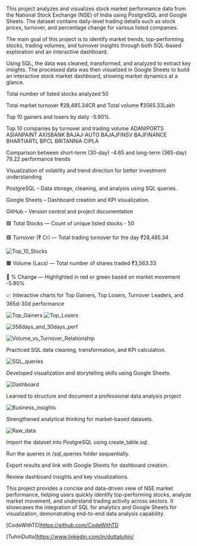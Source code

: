 
<!-- # 📊 National Stock Exchange (NSE) Stock Market Analysis -->
This project analyzes and visualizes stock market performance data from the National Stock Exchange (NSE) of India using PostgreSQL and Google Sheets.
The dataset contains daily-level trading details such as stock prices, turnover, and percentage change for various listed companies.

The main goal of this project is to identify market trends, top-performing stocks, trading volumes, and turnover insights through both SQL-based exploration and an interactive dashboard.

Using SQL, the data was cleaned, transformed, and analyzed to extract key insights. The processed data was then visualized in Google Sheets to build an interactive stock market dashboard, showing market dynamics at a glance.

<!-- # 🧠 Key Insights -->

Total number of listed stocks analyzed 50

Total market turnover ₹28,485.34CR and Total volume ₹3565.33Lakh

Top 10 gainers and losers by daily -5.90%.

Top 10 companies by turnover and trading volume 
ADANIPORTS
ASIANPAINT
AXISBANK
BAJAJ-AUTO
BAJAJFINSV
BAJFINANCE
BHARTIARTL
BPCL
BRITANNIA
CIPLA

Comparison between short-term (30-day) -4.65 and long-term (365-day) 79.22 performance trends

Visualization of volatility and trend direction for better investment understanding

<!-- ## 🧰 Tools & Technologies -->

PostgreSQL – Data storage, cleaning, and analysis using SQL queries.

Google Sheets – Dashboard creation and KPI visualization.

GitHub – Version control and project documentation

<!-- ## 📊 Dashboard Highlights -->

🟦 Total Stocks — Count of unique listed stocks - 50

🟩 Turnover (₹ Cr) — Total trading turnover for the day ₹28,485.34

![Top_10_Stocks](Pictures/Top%2010%20Stocks%20By%20Turnover.png)

🟧 Volume (Lacs) — Total number of shares traded ₹3,563.33

🔴 % Change — Highlighted in red or green based on market movement -5.90%

📈 Interactive charts for Top Gainers, Top Losers, Turnover Leaders, and 365d-30d performance

![Top_Gainers](Pictures/Top%20Gainers.png)
![Top_Losers](Pictures/Top%20Losers.png)

![356days_and_30days_perf](Pictures/365-Day%20&%2030-Day%20Performance.png)

![Volume_vs_Turnover_Relationship](Pictures/Volume%20vs%20Turnover%20Relationship.png)

<!-- ## 💡 Learning Outcomes -->

Practiced SQL data cleaning, transformation, and KPI calculation.

![SQL_queries](Pictures/Screenshot%20(38).png)

Developed visualization and storytelling skills using Google Sheets.

![Dashboard](Pictures/Dashboard.png)

Learned to structure and document a professional data analysis project

![Business_insights](Pictures/Business%20insights.png)

Strengthened analytical thinking for market-based datasets.

![Raw_data](Pictures/Raw%20data.png)

<!-- ## 🚀 How to Run -->

Import the dataset into PostgreSQL using create_table.sql.

Run the queries in /sql_queries folder sequentially.

Export results and link with Google Sheets for dashboard creation.

Review dashboard insights and key visualizations.

<!-- ## 🏁 Conclusion -->

This project provides a concise and data-driven view of NSE market performance, helping users quickly identify top-performing stocks, analyze market movement, and understand trading activity across sectors.
It showcases the integration of SQL for analytics and Google Sheets for visualization, demonstrating end-to-end data analysis capability.


<!-- ## Authors -->
[CodeWithTD]https://github.com/CodeWithTD

[TuhinDutta]https://www.linkedin.com/in/duttatuhin/

